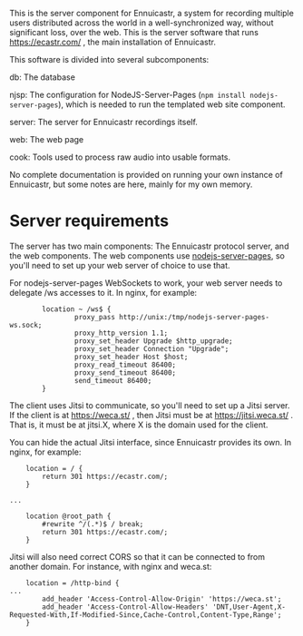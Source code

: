 This is the server component for Ennuicastr, a system for recording multiple
users distributed across the world in a well-synchronized way, without
significant loss, over the web. This is the server software that runs
https://ecastr.com/ , the main installation of Ennuicastr.

This software is divided into several subcomponents:

db:     The database

njsp:   The configuration for NodeJS-Server-Pages
        (`npm install nodejs-server-pages`), which is needed to run the
        templated web site component.

server: The server for Ennuicastr recordings itself.

web:    The web page

cook:   Tools used to process raw audio into usable formats.


No complete documentation is provided on running your own instance of
Ennuicastr, but some notes are here, mainly for my own memory.


# Server requirements

The server has two main components: The Ennuicastr protocol server, and the web
components. The web components use
[nodejs-server-pages](https://github.com/Yahweasel/nodejs-server-pages), so
you'll need to set up your web server of choice to use that.

For nodejs-server-pages WebSockets to work, your web server needs to delegate
/ws accesses to it. In nginx, for example:
```
        location ~ /ws$ {
                proxy_pass http://unix:/tmp/nodejs-server-pages-ws.sock;
                proxy_http_version 1.1;
                proxy_set_header Upgrade $http_upgrade;
                proxy_set_header Connection "Upgrade";
                proxy_set_header Host $host;
                proxy_read_timeout 86400;
                proxy_send_timeout 86400;
                send_timeout 86400;
        }
```

The client uses Jitsi to communicate, so you'll need to set up a Jitsi server.
If the client is at https://weca.st/ , then Jitsi must be at
https://jitsi.weca.st/ . That is, it must be at jitsi.X, where X is the domain
used for the client.

You can hide the actual Jitsi interface, since Ennuicastr provides its own. In
nginx, for example:
```
    location = / {
        return 301 https://ecastr.com/;
    }

...

    location @root_path {
        #rewrite ^/(.*)$ / break;
        return 301 https://ecastr.com/;
    }
```

Jitsi will also need correct CORS so that it can be connected to from another
domain. For instance, with nginx and weca.st:
```
    location = /http-bind {
...
        add_header 'Access-Control-Allow-Origin' 'https://weca.st';
        add_header 'Access-Control-Allow-Headers' 'DNT,User-Agent,X-Requested-With,If-Modified-Since,Cache-Control,Content-Type,Range';
    }
```
